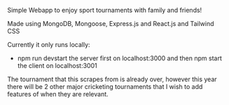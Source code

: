 Simple Webapp to enjoy sport tournaments with family and friends! 

Made using MongoDB, Mongoose, Express.js and React.js and Tailwind CSS

Currently it only runs locally:
-  npm run devstart the server first on localhost:3000 and then npm start the client on localhost:3001

The tournament that this scrapes from is already over, however this year there will be 2 other major cricketing tournaments that I wish to add features of when they are relevant. 


